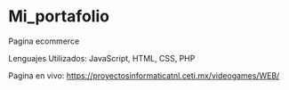 # Mi_portafolio

Pagina ecommerce

Lenguajes Utilizados:
JavaScript, HTML, CSS, PHP

Pagina en vivo:
https://proyectosinformaticatnl.ceti.mx/videogames/WEB/
